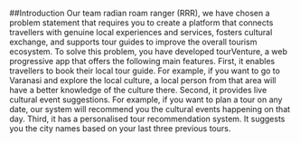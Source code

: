 ##Introduction
Our team radian roam ranger (RRR), we have chosen a problem statement that requires you to create a platform that connects travellers with genuine local experiences and services, fosters cultural exchange, and supports tour guides to improve the overall tourism ecosystem. To solve this problem, you have developed tourVenture, a web 
progressive app that offers the following main features. 
First, it enables travellers to book their local tour guide. For example, if you want to go to Varanasi and explore the local culture, a local  person from that area will have a better knowledge of
the culture there. 
Second, it provides live cultural event suggestions. For example, if you want to plan a tour on any date, our system will recommend you the cultural events happening on that day. 
Third, it has a personalised tour recommendation system. It suggests you the city names based on your last three previous tours.

